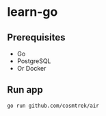 # learn-go

## Prerequisites
- Go
- PostgreSQL
- Or Docker

## Run app

`
go run github.com/cosmtrek/air
`